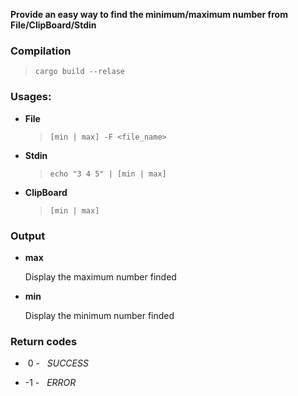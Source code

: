  **Provide an easy way to find the minimum/maximum number from File/ClipBoard/Stdin**

### Compilation

>```cargo build --relase```


 ### Usages:

 * **File**          
      >``` [min | max] -F <file_name> ```

 * **Stdin**        
     >``` echo "3 4 5" | [min | max] ```

 * **ClipBoard**        
     >``` [min | max] ```

### Output

* **max**

    Display the maximum number finded

* **min**

    Display the minimum number finded

 ### **Return codes**

 * &nbsp;0 -&nbsp;&nbsp; *SUCCESS*

 * -1 -&nbsp;&nbsp; *ERROR*